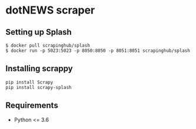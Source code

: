 # dotNEWS scraper

## Setting up Splash

```
$ docker pull scrapinghub/splash
$ docker run -p 5023:5023 -p 8050:8050 -p 8051:8051 scrapinghub/splash
```

## Installing scrappy
```
pip install Scrapy
pip install scrapy-splash
```

## Requirements

* Python <= 3.6

